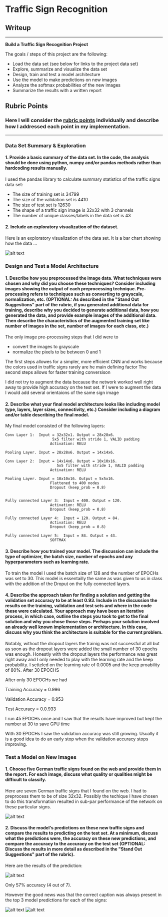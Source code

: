 # **Traffic Sign Recognition** 

## Writeup

---

**Build a Traffic Sign Recognition Project**

The goals / steps of this project are the following:
* Load the data set (see below for links to the project data set)
* Explore, summarize and visualize the data set
* Design, train and test a model architecture
* Use the model to make predictions on new images
* Analyze the softmax probabilities of the new images
* Summarize the results with a written report


[//]: # (Image References)

[image1]: ./examples/visualization.jpg "Visualization"
[image2]: ./examples/grayscale.jpg "Grayscaling"
[image3]: ./examples/random_noise.jpg "Random Noise"
[image4]: ./examples/placeholder.png "Traffic Sign 1"
[image5]: ./examples/placeholder.png "Traffic Sign 2"
[image6]: ./examples/placeholder.png "Traffic Sign 3"
[image7]: ./examples/placeholder.png "Traffic Sign 4"
[image8]: ./examples/placeholder.png "Traffic Sign 5"

## Rubric Points
### Here I will consider the [rubric points](https://review.udacity.com/#!/rubrics/481/view) individually and describe how I addressed each point in my implementation.  

---

### Data Set Summary & Exploration

#### 1. Provide a basic summary of the data set. In the code, the analysis should be done using python, numpy and/or pandas methods rather than hardcoding results manually.

I used the pandas library to calculate summary statistics of the traffic
signs data set:

* The size of training set is 34799
* The size of the validation set is 4410
* The size of test set is 12630
* The shape of a traffic sign image is 32x32 with 3 channels
* The number of unique classes/labels in the data set is 43

#### 2. Include an exploratory visualization of the dataset.

Here is an exploratory visualization of the data set. It is a bar chart showing how the data ...

![alt text](./TrainSetVisualization.png "Traiing Set Visualization")

### Design and Test a Model Architecture

#### 1. Describe how you preprocessed the image data. What techniques were chosen and why did you choose these techniques? Consider including images showing the output of each preprocessing technique. Pre-processing refers to techniques such as converting to grayscale, normalization, etc. (OPTIONAL: As described in the "Stand Out Suggestions" part of the rubric, if you generated additional data for training, describe why you decided to generate additional data, how you generated the data, and provide example images of the additional data. Then describe the characteristics of the augmented training set like number of images in the set, number of images for each class, etc.)

The only image pre-processing steps that I did were to

- convert the images to grayscale 
- normalize the pixels to be between 0 and 1

The first steps allowes for a simpler, more efficient CNN and works because the colors used in traffic signs rarely are he main defining factor
The second steps allows for faster training conversison


I did not try to augment the data because the network worked well right away to provide high accuracy on the test set.
If I were to augment the data I would add several orientaions of the same sign image



#### 2. Describe what your final model architecture looks like including model type, layers, layer sizes, connectivity, etc.) Consider including a diagram and/or table describing the final model.

My final model consisted of the following layers:

	Conv Layer 1:  Input = 32x32x1. Output = 28x28x6.
		 				 5x5 filter with stride 1, VALID padding
		  				Activation: RELU

	Pooling Layer. Input = 28x28x6. Output = 14x14x6.

	Conv Layer 2:  Input = 14x14x6. Output = 10x10x16.
		  			       5x5 filter with stride 1, VALID padding
		  				Activation: RELU

	Pooling Layer. Input = 10x10x16. Output = 5x5x16.
						Flattened to 400 nodes
						Dropout (keep_prob = 0.8)


	Fully connected Layer 3:  Input = 400. Output = 120.
						Activation: RELU
						Dropout (keep_prob = 0.8)

	Fully connected Layer 4:  Input = 120. Output = 84.
						Activation: RELU
						Dropout (keep_prob = 0.8)

	Fully connected Layer 5:  Input = 84. Output = 43.
						SOFTMAX
       					
       					


#### 3. Describe how you trained your model. The discussion can include the type of optimizer, the batch size, number of epochs and any hyperparameters such as learning rate.

To train the model I used the batch size of 128 and the number of EPOCHs was set to 30. This model is essentailly the  same as was given to us in class with the  addition of the Droput on the fully connected layers.

#### 4. Describe the approach taken for finding a solution and getting the validation set accuracy to be at least 0.93. Include in the discussion the results on the training, validation and test sets and where in the code these were calculated. Your approach may have been an iterative process, in which case, outline the steps you took to get to the final solution and why you chose those steps. Perhaps your solution involved an already well known implementation or architecture. In this case, discuss why you think the architecture is suitable for the current problem.


Notably, without the dropout layers the trainig was not successful at all but as soon as the dropout layers were added the small number of 30 epochs was enough.
Honestly with the dropout layers the performance was great right away and I only needed to play with the learning rate and the keep probability.
I setteled on the learning rate of 0.0005 and the keep proability of 80%. After 30 EPOCHS

After only 30 EPOCHs we had

Training Accuracy = 0.996

Validation Accuracy = 0.953

Test Accuracy = 0.0.933



I run 45 EPOCHs once and I saw that the results have improved but kept the  number at 30 to save GPU time

With 30 EPOCHs I saw  the validation accuracy was still growing. Usually it is a good idea to do an early stop when the validation accuracy stops improving.



### Test a Model on New Images

#### 1. Choose five German traffic signs found on the web and provide them in the report. For each image, discuss what quality or qualities might be difficult to classify.

Here are seven  German traffic signs that I found on the web.
I had to preprocess them to be of size 32x32. Possibly the techique I have chosen to do this transformation resulted in sub-par performance of the network on these particular signs.

![alt text](./GermanSignsOffTheWeb.png "German Road Signs")


#### 2. Discuss the model's predictions on these new traffic signs and compare the results to predicting on the test set. At a minimum, discuss what the predictions were, the accuracy on these new predictions, and compare the accuracy to the accuracy on the test set (OPTIONAL: Discuss the results in more detail as described in the "Stand Out Suggestions" part of the rubric).

Here are the results of the prediction:

![alt text](./ProducedGermanRoadSignsCaptions.png "Network produced these captions")

Only 57% accuracy (4 out of 7).

However the good news was that  the correct caption was always present in the top 3 model predictions for each of the signs:

![alt text](./Result1.png "")
![alt text](./Result2.png "")
